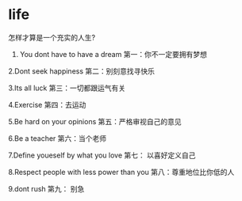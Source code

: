 # life
怎样才算是一个充实的人生?

1. You dont have to have a dream
第一：你不一定要拥有梦想

2.Dont seek happiness
第二：别刻意找寻快乐

3.Its all luck
第三：一切都跟运气有关

4.Exercise
第四：去运动

5.Be hard on your opinions
第五：严格审视自己的意见

6.Be a teacher
第六：当个老师

7.Define youeself by what you love
第七： 以喜好定义自己

8.Respect people with less power than you
第八：尊重地位比你低的人

9.dont rush
第九： 别急

